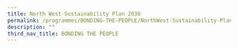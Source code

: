 ```yaml
---
title: North West Sustainability Plan 2030
permalink: /programmes/BONDING-THE-PEOPLE/NorthWest-Sustainability-Plan2030
description: ""
third_nav_title: BONDING THE PEOPLE
---
```


